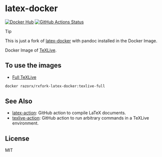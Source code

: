 # latex-docker

[![Docker Hub](https://img.shields.io/docker/pulls/razorx/rxfork-latex-docker)](https://hub.docker.com/r/razorx/rxfork-latex-docker)
[![GitHub Actions Status](https://github.com/xu-cheng/latex-docker/workflows/Build%20Docker%20Image/badge.svg)](https://github.com/xu-cheng/latex-docker/actions)

> [!TIP]
> This is just a fork of [latex-docker](https://github.com/xu-cheng/latex-docker) with pandoc installed in the Docker Image.

Docker Image of [TeXLive](https://tug.org/texlive/).

## To use the images

* [Full TeXLive](https://github.com/users/xu-cheng/packages/container/package/texlive-full)

```bash
docker razorx/rxfork-latex-docker:texlive-full
```

## See Also

* [latex-action](https://github.com/xu-cheng/latex-action): GitHub action to compile LaTeX documents.
* [texlive-action](https://github.com/xu-cheng/texlive-action): GitHub action to run arbitrary commands in a TeXLive environment.

## License

MIT
